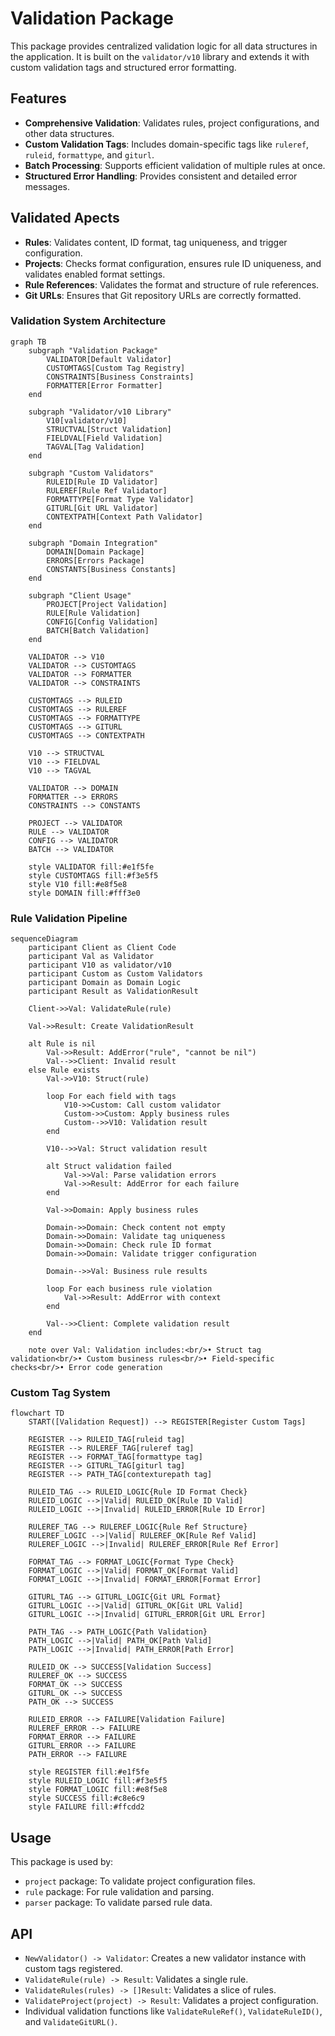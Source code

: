# Validation Package

This package provides centralized validation logic for all data structures in the application. It is built on the `validator/v10` library and extends it with custom validation tags and structured error formatting.

## Features

- **Comprehensive Validation**: Validates rules, project configurations, and other data structures.
- **Custom Validation Tags**: Includes domain-specific tags like `ruleref`, `ruleid`, `formattype`, and `giturl`.
- **Batch Processing**: Supports efficient validation of multiple rules at once.
- **Structured Error Handling**: Provides consistent and detailed error messages.

## Validated Apects

- **Rules**: Validates content, ID format, tag uniqueness, and trigger configuration.
- **Projects**: Checks format configuration, ensures rule ID uniqueness, and validates enabled format settings.
- **Rule References**: Validates the format and structure of rule references.
- **Git URLs**: Ensures that Git repository URLs are correctly formatted.

### Validation System Architecture

```mermaid
graph TB
    subgraph "Validation Package"
        VALIDATOR[Default Validator]
        CUSTOMTAGS[Custom Tag Registry]
        CONSTRAINTS[Business Constraints]
        FORMATTER[Error Formatter]
    end
    
    subgraph "Validator/v10 Library"
        V10[validator/v10]
        STRUCTVAL[Struct Validation]
        FIELDVAL[Field Validation]
        TAGVAL[Tag Validation]
    end
    
    subgraph "Custom Validators"
        RULEID[Rule ID Validator]
        RULEREF[Rule Ref Validator]
        FORMATTYPE[Format Type Validator]
        GITURL[Git URL Validator]
        CONTEXTPATH[Context Path Validator]
    end
    
    subgraph "Domain Integration"
        DOMAIN[Domain Package]
        ERRORS[Errors Package]
        CONSTANTS[Business Constants]
    end
    
    subgraph "Client Usage"
        PROJECT[Project Validation]
        RULE[Rule Validation]
        CONFIG[Config Validation]
        BATCH[Batch Validation]
    end
    
    VALIDATOR --> V10
    VALIDATOR --> CUSTOMTAGS
    VALIDATOR --> FORMATTER
    VALIDATOR --> CONSTRAINTS
    
    CUSTOMTAGS --> RULEID
    CUSTOMTAGS --> RULEREF
    CUSTOMTAGS --> FORMATTYPE
    CUSTOMTAGS --> GITURL
    CUSTOMTAGS --> CONTEXTPATH
    
    V10 --> STRUCTVAL
    V10 --> FIELDVAL
    V10 --> TAGVAL
    
    VALIDATOR --> DOMAIN
    FORMATTER --> ERRORS
    CONSTRAINTS --> CONSTANTS
    
    PROJECT --> VALIDATOR
    RULE --> VALIDATOR
    CONFIG --> VALIDATOR
    BATCH --> VALIDATOR
    
    style VALIDATOR fill:#e1f5fe
    style CUSTOMTAGS fill:#f3e5f5
    style V10 fill:#e8f5e8
    style DOMAIN fill:#fff3e0
```

### Rule Validation Pipeline

```mermaid
sequenceDiagram
    participant Client as Client Code
    participant Val as Validator
    participant V10 as validator/v10
    participant Custom as Custom Validators
    participant Domain as Domain Logic
    participant Result as ValidationResult
    
    Client->>Val: ValidateRule(rule)
    
    Val->>Result: Create ValidationResult
    
    alt Rule is nil
        Val->>Result: AddError("rule", "cannot be nil")
        Val-->>Client: Invalid result
    else Rule exists
        Val->>V10: Struct(rule)
        
        loop For each field with tags
            V10->>Custom: Call custom validator
            Custom->>Custom: Apply business rules
            Custom-->>V10: Validation result
        end
        
        V10-->>Val: Struct validation result
        
        alt Struct validation failed
            Val->>Val: Parse validation errors
            Val->>Result: AddError for each failure
        end
        
        Val->>Domain: Apply business rules
        
        Domain->>Domain: Check content not empty
        Domain->>Domain: Validate tag uniqueness
        Domain->>Domain: Check rule ID format
        Domain->>Domain: Validate trigger configuration
        
        Domain-->>Val: Business rule results
        
        loop For each business rule violation
            Val->>Result: AddError with context
        end
        
        Val-->>Client: Complete validation result
    end
    
    note over Val: Validation includes:<br/>• Struct tag validation<br/>• Custom business rules<br/>• Field-specific checks<br/>• Error code generation
```

### Custom Tag System

```mermaid
flowchart TD
    START([Validation Request]) --> REGISTER[Register Custom Tags]
    
    REGISTER --> RULEID_TAG[ruleid tag]
    REGISTER --> RULEREF_TAG[ruleref tag]
    REGISTER --> FORMAT_TAG[formattype tag]
    REGISTER --> GITURL_TAG[giturl tag]
    REGISTER --> PATH_TAG[contexturepath tag]
    
    RULEID_TAG --> RULEID_LOGIC{Rule ID Format Check}
    RULEID_LOGIC -->|Valid| RULEID_OK[Rule ID Valid]
    RULEID_LOGIC -->|Invalid| RULEID_ERROR[Rule ID Error]
    
    RULEREF_TAG --> RULEREF_LOGIC{Rule Ref Structure}
    RULEREF_LOGIC -->|Valid| RULEREF_OK[Rule Ref Valid]
    RULEREF_LOGIC -->|Invalid| RULEREF_ERROR[Rule Ref Error]
    
    FORMAT_TAG --> FORMAT_LOGIC{Format Type Check}
    FORMAT_LOGIC -->|Valid| FORMAT_OK[Format Valid]
    FORMAT_LOGIC -->|Invalid| FORMAT_ERROR[Format Error]
    
    GITURL_TAG --> GITURL_LOGIC{Git URL Format}
    GITURL_LOGIC -->|Valid| GITURL_OK[Git URL Valid]
    GITURL_LOGIC -->|Invalid| GITURL_ERROR[Git URL Error]
    
    PATH_TAG --> PATH_LOGIC{Path Validation}
    PATH_LOGIC -->|Valid| PATH_OK[Path Valid]
    PATH_LOGIC -->|Invalid| PATH_ERROR[Path Error]
    
    RULEID_OK --> SUCCESS[Validation Success]
    RULEREF_OK --> SUCCESS
    FORMAT_OK --> SUCCESS
    GITURL_OK --> SUCCESS
    PATH_OK --> SUCCESS
    
    RULEID_ERROR --> FAILURE[Validation Failure]
    RULEREF_ERROR --> FAILURE
    FORMAT_ERROR --> FAILURE
    GITURL_ERROR --> FAILURE
    PATH_ERROR --> FAILURE
    
    style REGISTER fill:#e1f5fe
    style RULEID_LOGIC fill:#f3e5f5
    style FORMAT_LOGIC fill:#e8f5e8
    style SUCCESS fill:#c8e6c9
    style FAILURE fill:#ffcdd2
```

## Usage

This package is used by:
- `project` package: To validate project configuration files.
- `rule` package: For rule validation and parsing.
- `parser` package: To validate parsed rule data.

## API

- `NewValidator() -> Validator`: Creates a new validator instance with custom tags registered.
- `ValidateRule(rule) -> Result`: Validates a single rule.
- `ValidateRules(rules) -> []Result`: Validates a slice of rules.
- `ValidateProject(project) -> Result`: Validates a project configuration.
- Individual validation functions like `ValidateRuleRef()`, `ValidateRuleID()`, and `ValidateGitURL()`.